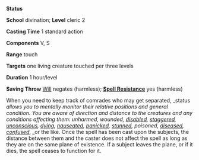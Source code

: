  **Status**

**School** divination; **Level** cleric 2

**Casting Time** 1 standard action

**Components** V, S

**Range** touch

**Targets** one living creature touched per three levels

**Duration** 1 hour/level

**Saving Throw** [Will](../combat.html#_will) negates (harmless); **[Spell Resistance](../glossary.html#_spell-resistance)** yes (harmless)

When you need to keep track of comrades who may get separated, _status _allows you to mentally monitor their relative positions and general condition. You are aware of direction and distance to the creatures and any conditions affecting them: unharmed, wounded, [disabled](../glossary.html#_disabled), [staggered](../glossary.html#_staggered), [unconscious](../glossary.html#_unconscious), [dying](../glossary.html#_dying), [nauseated](../glossary.html#_nauseated), [panicked](../glossary.html#_panicked), [stunned](../glossary.html#_stunned), poisoned, [diseased](../glossary.html#_diseases), [confused](../glossary.html#_confused)_, _or the like. Once the spell has been cast upon the subjects, the distance between them and the caster does not affect the spell as long as they are on the same plane of existence. If a subject leaves the plane, or if it dies, the spell ceases to function for it.

